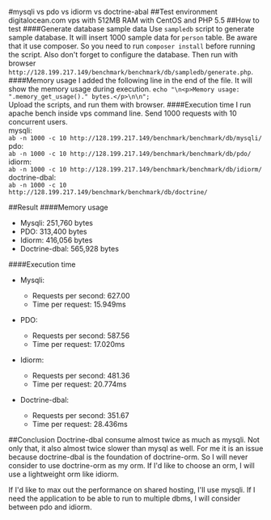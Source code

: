 #mysqli vs pdo vs idiorm vs doctrine-abal
##Test environment
digitalocean.com vps with 512MB RAM with CentOS and PHP 5.5
##How to test
####Generate database sample data
Use `sampledb` script to generate sample database. It will insert 1000 sample data for `person` table. Be aware that it use composer. So you need to run `composer install` before running the script. Also don't forget to configure the database.
Then run with browser `http://128.199.217.149/benchmark/benchmark/db/sampledb/generate.php`.
####Memory usage
I added the following line in the end of the file. It will show the memory usage  during execution.
`echo "\n<p>Memory usage: ".memory_get_usage()." bytes.</p>\n\n";`
<br>Upload the scripts, and run them with browser.
####Execution time
I run apache bench inside vps command line. Send 1000 requests with 10 concurrent users. 
<br>mysqli:<br>
`ab -n 1000 -c 10 http://128.199.217.149/benchmark/benchmark/db/mysqli/`
<br>pdo:<br>
`ab -n 1000 -c 10 http://128.199.217.149/benchmark/benchmark/db/pdo/`
<br>idiorm:<br>
`ab -n 1000 -c 10 http://128.199.217.149/benchmark/benchmark/db/idiorm/`
<br>doctrine-dbal:<br>
`ab -n 1000 -c 10 http://128.199.217.149/benchmark/benchmark/db/doctrine/`

##Result
####Memory usage
* Mysqli: 251,760 bytes
* PDO: 313,400 bytes
* Idiorm: 416,056 bytes
* Doctrine-dbal: 565,928 bytes 

####Execution time
* Mysqli: 
	* Requests per second: 627.00
	* Time per request: 15.949ms
	
* PDO: 
	* Requests per second: 587.56
	* Time per request: 17.020ms

* Idiorm: 
	* Requests per second: 481.36
	* Time per request: 20.774ms

* Doctrine-dbal: 
	* Requests per second: 351.67
	* Time per request: 28.436ms

##Conclusion
Doctrine-dbal consume almost twice as much as mysqli. Not only that, it also almost twice slower than mysql as well. For me it is an issue because doctrine-dbal is the foundation of doctrine-orm. So I will never consider to use doctrine-orm as my orm. If I'd like to choose an orm, I will use a lightweight orm like idiorm.

If I'd like to max out the performance on shared hosting, I'll use mysqli. If I need the application to be able to run to multiple dbms, I will consider between pdo and idiorm.

